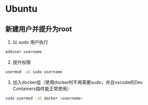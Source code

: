 # Ubuntu

## 新建用户并提升为root

1. 以 sudo 用户执行

```bash
adduser username
```

2. 提升权限

```bash
usermod -aG sudo username
```

3. 加入docker组（使用docker时不再需要sudo，并且vscode的Dev Containers插件能正常使用）

```bash
sudo usermod -aG docker <username>
```
